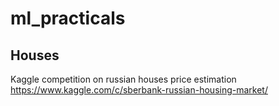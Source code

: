 # ml_practicals

## Houses
Kaggle competition on russian houses price estimation
https://www.kaggle.com/c/sberbank-russian-housing-market/
